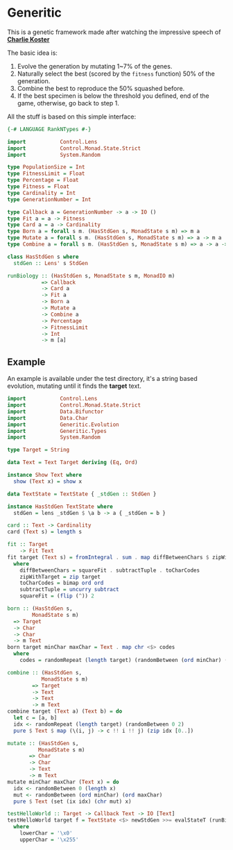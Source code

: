 # Generitic

This is a genetic framework made after watching the impressive speech of [**Charlie Koster**](https://www.infoq.com/presentations/genetic-algorithms)

The basic idea is:

1. Evolve the generation by mutating 1~7% of the genes.
2. Naturally select the best (scored by the `fitness` function) 50% of the generation.
3. Combine the best to reproduce the 50% squashed before.
4. If the best specimen is below the threshold you defined, end of the game,
otherwise, go back to step 1.

All the stuff is based on this simple interface:

```haskell
{-# LANGUAGE RankNTypes #-}

import           Control.Lens
import           Control.Monad.State.Strict
import           System.Random

type PopulationSize = Int
type FitnessLimit = Float
type Percentage = Float
type Fitness = Float
type Cardinality = Int
type GenerationNumber = Int

type Callback a = GenerationNumber -> a -> IO ()
type Fit a = a -> Fitness
type Card a = a -> Cardinality
type Born a = forall s m. (HasStdGen s, MonadState s m) => m a
type Mutate a = forall s m. (HasStdGen s, MonadState s m) => a -> m a
type Combine a = forall s m. (HasStdGen s, MonadState s m) => a -> a -> m a

class HasStdGen s where
  stdGen :: Lens' s StdGen

runBiology :: (HasStdGen s, MonadState s m, MonadIO m)
           => Callback
           -> Card a
           -> Fit a
           -> Born a
           -> Mutate a
           -> Combine a
           -> Percentage
           -> FitnessLimit
           -> Int
           -> m [a]
```

## Example

An example is available under the test directory, it's a string based evolution, mutating until it finds the **target** text.

```haskell
import           Control.Lens
import           Control.Monad.State.Strict
import           Data.Bifunctor
import           Data.Char
import           Generitic.Evolution
import           Generitic.Types
import           System.Random

type Target = String

data Text = Text Target deriving (Eq, Ord)

instance Show Text where
  show (Text x) = show x

data TextState = TextState { _stdGen :: StdGen }

instance HasStdGen TextState where
  stdGen = lens _stdGen $ \a b -> a { _stdGen = b }

card :: Text -> Cardinality
card (Text s) = length s

fit :: Target
    -> Fit Text
fit target (Text s) = fromIntegral . sum . map diffBetweenChars $ zipWithTarget s
  where
    diffBetweenChars = squareFit . subtractTuple . toCharCodes
    zipWithTarget = zip target
    toCharCodes = bimap ord ord
    subtractTuple = uncurry subtract
    squareFit = (flip (^)) 2

born :: (HasStdGen s,
        MonadState s m)
  => Target
  -> Char
  -> Char
  -> m Text
born target minChar maxChar = Text . map chr <$> codes
  where
    codes = randomRepeat (length target) (randomBetween (ord minChar) (ord maxChar))

combine :: (HasStdGen s,
           MonadState s m)
        => Target
        -> Text
        -> Text
        -> m Text
combine target (Text a) (Text b) = do
  let c = [a, b]
  idx <- randomRepeat (length target) (randomBetween 0 2)
  pure $ Text $ map (\(i, j) -> c !! i !! j) (zip idx [0..])

mutate :: (HasStdGen s,
          MonadState s m)
       => Char
       -> Char
       -> Text
       -> m Text
mutate minChar maxChar (Text x) = do
  idx <- randomBetween 0 (length x)
  mut <- randomBetween (ord minChar) (ord maxChar)
  pure $ Text (set (ix idx) (chr mut) x)

testHelloWorld :: Target -> Callback Text -> IO [Text]
testHelloWorld target f = TextState <$> newStdGen >>= evalStateT (runBiology f card (fit target) (born target lowerChar upperChar) (mutate lowerChar upperChar) (combine target) 0.04 0 100)
  where
    lowerChar = '\x0'
    upperChar = '\x255'
```

